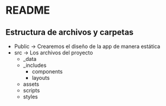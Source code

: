 # README

## Estructura de archivos y carpetas

- Public -> Crearemos el diseño de la app de manera estática
- src -> Los archivos del proyecto
  - \_data
  - \_includes
    - components
    - layouts
  - assets
  - scripts
  - styles
